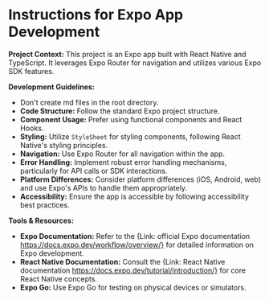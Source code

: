 # Instructions for Expo App Development

**Project Context:**
This project is an Expo app built with React Native and TypeScript. It leverages Expo Router for navigation and utilizes various Expo SDK features.

**Development Guidelines:**

- Don't create md files in the root directory.
- **Code Structure:** Follow the standard Expo project structure.
- **Component Usage:** Prefer using functional components and React Hooks.
- **Styling:** Utilize `StyleSheet` for styling components, following React Native's styling principles.
- **Navigation:** Use Expo Router for all navigation within the app.
- **Error Handling:** Implement robust error handling mechanisms, particularly for API calls or SDK interactions.
- **Platform Differences:** Consider platform differences (iOS, Android, web) and use Expo's APIs to handle them appropriately.
- **Accessibility:** Ensure the app is accessible by following accessibility best practices.

**Tools & Resources:**

- **Expo Documentation:** Refer to the {Link: official Expo documentation https://docs.expo.dev/workflow/overview/} for detailed information on Expo development.
- **React Native Documentation:** Consult the {Link: React Native documentation https://docs.expo.dev/tutorial/introduction/} for core React Native concepts.
- **Expo Go:** Use Expo Go for testing on physical devices or simulators.
